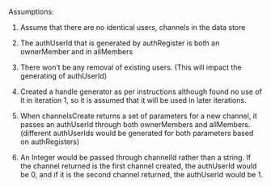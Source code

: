 Assumptions:

1. Assume that there are no identical users, channels in the data store  

2. The authUserId that is generated by authRegister is both an ownerMember and in allMembers 

3. There won’t be any removal of existing users. (This will impact the generating of authUserId) 

4. Created a handle generator as per instructions although found no use of it in iteration 1, so it is assumed that it will be used in later iterations. 

5. When channelsCreate returns a set of parameters for a new channel, it passes an authUserId through both ownerMembers and allMembers. (different authUserIds would be generated for both parameters based on authRegisters) 

6. An Integer would be passed through channelId rather than a string. If the channel returned is the first channel created, the authUserId would be 0, and if it is the second channel returned, the authUserId would be 1. 
